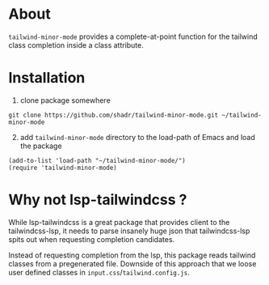 # About
`tailwind-minor-mode` provides a complete-at-point function for the tailwind class completion inside a class attribute.

# Installation
1) clone package somewhere

`git clone https://github.com/shadr/tailwind-minor-mode.git ~/tailwind-minor-mode`

2) add `tailwind-minor-mode` directory to the load-path of Emacs and load the package

``` emacs-lisp
(add-to-list 'load-path "~/tailwind-minor-mode/")
(require 'tailwind-minor-mode)
```

# Why not lsp-tailwindcss ?
While lsp-tailwindcss is a great package that provides client to the tailwindcss-lsp, it needs to parse insanely huge json that tailwindcss-lsp spits out when requesting completion candidates. 

Instead of requesting completion from the lsp, this package reads tailwind classes from a pregenerated file.
Downside of this approach that we loose user defined classes in `input.css`/`tailwind.config.js`.
